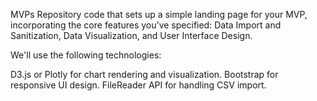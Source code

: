MVPs Repository
code that sets up a simple landing page for your MVP, incorporating the core features you've specified: Data Import and Sanitization, Data Visualization, and User Interface Design.

We'll use the following technologies:

D3.js or Plotly for chart rendering and visualization.
Bootstrap for responsive UI design.
FileReader API for handling CSV import.
